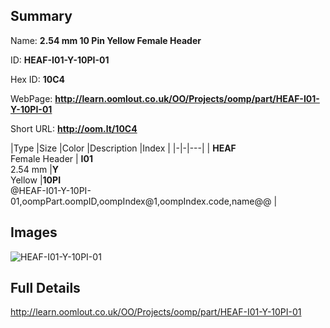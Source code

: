 

## Summary
 
Name: __2.54 mm 10 Pin Yellow Female Header__

ID: __HEAF-I01-Y-10PI-01__

Hex ID: __10C4__

WebPage: __http://learn.oomlout.co.uk/OO/Projects/oomp/part/HEAF-I01-Y-10PI-01__

Short URL: __http://oom.lt/10C4__


|Type   |Size   |Color   |Description   |Index   |
|-|-|---|
| __HEAF__ <br>Female Header  | __I01__<br>2.54 mm   |__Y__<br>Yellow    |__10PI__<br>@HEAF-I01-Y-10PI-01,oompPart.oompID,oompIndex@1,oompIndex.code,name@@ |


## Images
![HEAF-I01-Y-10PI-01](http://oomlout.com/oomp-gen/parts/HEAF-I01-Y-10PI-01/HEAF-I01-Y-10PI-01_420.jpg)

## Full Details

 http://learn.oomlout.co.uk/OO/Projects/oomp/part/HEAF-I01-Y-10PI-01

